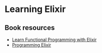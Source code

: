 # Learning Elixir 

## Book resources

 * [Learn Functional Programming with Elixir](https://www.amazon.com/Learn-Functional-Programming-Elixir-Foundations/dp/168050245X/)
 * [Programming Elixir](https://www.amazon.com/Programming-Elixir-1-6-Functional-Concurrent/dp/1680502999/)
